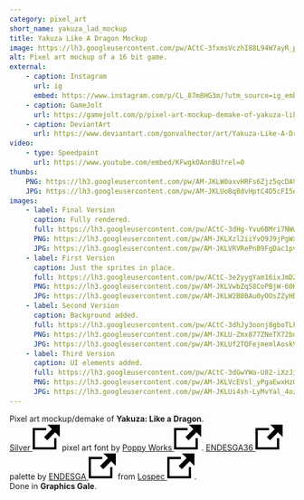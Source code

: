 ```yaml
---
category: pixel_art
short_name: yakuza_lad_mockup
title: Yakuza Like A Dragon Mockup
image: https://lh3.googleusercontent.com/pw/ACtC-3fxmsVczhI88L94W7ayR_pPGAOncybq_c56GR9FA3Voi9Ws_IVhOIRDpAkSdwUr-WdtOpgzNABBkr_BsvSSeqYfii3LkhFtsdhhyySk-OTs--QJH0GKrT5BYERLMWhXWmppqFnlj9FJl4Hc2X66pCmP=w1200-h630-no?authuser=0
alt: Pixel art mockup of a 16 bit game.
external:
    - caption: Instagram
      url: ig
      embed: https://www.instagram.com/p/CL_87m8HG3m/?utm_source=ig_embed&amp;utm_campaign=loading
    - caption: GameJolt
      url: https://gamejolt.com/p/pixel-art-mockup-demake-of-yakuza-like-a-dragon-in-the-style-of-th-weixmgsd
    - caption: DeviantArt
      url: https://www.deviantart.com/gonvalhector/art/Yakuza-Like-A-Dragon-Mockup-Demake-871389155
video:
    - type: Speedpaint
      url: https://www.youtube.com/embed/KFwgkOAnnBU?rel=0
thumbs:
    PNG: https://lh3.googleusercontent.com/pw/AM-JKLW0axvHRFs6Zjz5qcDA9yCdW56GXEJXR1SSt_a3z3Lob6a0lekzZNjdVayokN2W9FX60PepuWg__jXv7Fa4G9f5r7d8Eu74HHDlFIkoGMo81Xx-qMWzTioTDEEnFIlniE_Voe0jp40eKb8FKw9yXIF6
    JPG: https://lh3.googleusercontent.com/pw/AM-JKLUoBq8dvHptC4D5cFI5eM4qtrAwfieIc_V2biyFbsXav5AsnXegYLnpj5gVg1U5NSwoWI6lMFL5bXHXufLkKwi6EbjI-_5zhNHo9jEKxsbbUBwEKsEIVNQs6pu_iHG49XuMZY4btIIuktlOdfC82Fgv
images:
    - label: Final Version
      caption: Fully rendered.
      full: https://lh3.googleusercontent.com/pw/ACtC-3dHg-Yvu6BMri7NWwNVe7i3YSmFsqvMs3PMZr0hH5qrovqLnikIqYd6h9FNadZn2KQZmxBek_7SC5jS-Jqh9p6Z3G-8s4beXIw_48p7xqJyldRG6dSCKY9ufgQAcWonS0TQHtYMLRfa63-AvPcaS1ns=w1080
      PNG: https://lh3.googleusercontent.com/pw/AM-JKLXzl2iiYvO9J9jPgWxx1KaAcDxf8WThkDZEgwQvrxdJOoiEl_f6OlM-t9Xekf4Hg0TvyeR01XUjAUZzvhoR0q4lTgjiwHt3p2S_a9OOVzqDrHq0KobPncRthKBNLwieOON5yJw_Rfjs6LzI1hrgiWYT
      JPG: https://lh3.googleusercontent.com/pw/AM-JKLVRVRePnB9FgDac1pvjpSs1gbeq7INbBSaA4Qvqe4PNdB9t7mzeThfLlWNnk7wyusEK0LT74Z3dJRSsQT6wLSmFzkjtumlQgHuAUEFZu7_3y0XqdPTYjjJdfynn_AqdAz6u8bU1Si5sSZhbwR2E8y9S
    - label: First Version
      caption: Just the sprites in place.
      full: https://lh3.googleusercontent.com/pw/ACtC-3e2yygYam16ixJmDZOQzx1RfsXdPqP2YvBlNBW9ziP2D1vrGjqqjVCkgDBa3fbGilexKz364GpNQIG3b2CWQyGfr7ysCFGm_EtCNV8dr1Mv6mPLZvXyVHwZKGl_Q1EKvYH0qDnqxB0DgVLKuEC30ycl=w1080
      PNG: https://lh3.googleusercontent.com/pw/AM-JKLVwbZq58CoPBjW-60Hb0BcPF6jkkXNxFM8Go1GJs9gTyEdKc7Db8p8DxTSlj1y7ybP2D_ccWkE1-rfXrSmiZ56v1SMIwZOuNvyfm3tKK-bU3baxIAsRE34vLcUZrtf2t-lx9CauskvgeLBWK-Xg68OK
      JPG: https://lh3.googleusercontent.com/pw/AM-JKLW2B8BAu0yOOsZZyHDUKNPUL1Sisx1j2LKF9JmdLhtSXB_s03JZppO-g1D3Cjggvi14c6bQNYwTLG0kvawml-qSu2y1EzNGNCZwB1LWtgNMObwxY5ozlwWSi8dTikBNzV5u6XINUFZp5_zPMdjOtg8m
    - label: Second Version
      caption: Background added.
      full: https://lh3.googleusercontent.com/pw/ACtC-3dhJy3oonj8gboTLkBPtuM9NZz7zK8Pwn2DaIxrnD4C8IzqMpTeOHbrP8Dad4G4-frLGkHvQu6vkgfTF15NO3o9YpV89WY4KgF8gxULqgNjG1mNH09i-VWrrcd-DIjv00lCYAuNvPlTgV6xKa8a1IQ8=w1080
      PNG: https://lh3.googleusercontent.com/pw/AM-JKLU-Zmx877ZNeTX72bunPgxpLIJ9jODy_vUiAMRpeETRRD8yq-hVRFMVDm29fJz8f8THm9Evw3SaWofv5sPfMC-VV-pFL8Oq213JOwUutSQCHHGtkJ2kQCZ7X7akvLOSnipeiZ5hgRIKb3iCrl4SjrDV
      JPG: https://lh3.googleusercontent.com/pw/AM-JKLUf2TQFejmemlAoskVyyBg8l6cdLT4C6iHVcOqRlnQtKQRwUNzujD43449iaLaH8YRGYUKFZok2nS_C_0_UEpaJavu2IR8q0X3JLnvjOv7OUx2-8hRc7H0npBcu8kF1_Js_IIvjxrv6UjMc9xHfFG7n
    - label: Third Version
      caption: UI elements added.
      full: https://lh3.googleusercontent.com/pw/ACtC-3dGwYWa-U82-iXzJinq6gfq-jnG5crKQLw6pKB6eWssDodIY_nu4F1TDbFX4LSCVb8_VNg5Ehl-5VHvCJMRwfH_LF2A43KAA4AyyzjRqTfbNsLYeiquSbnG_6WSiokJ8wmWLGyKCf8qQVAJ8HnJyYHy=w1080
      PNG: https://lh3.googleusercontent.com/pw/AM-JKLVcEVsl_yPgaEwxHzGargJ7cenzg1zXD2CjHKDGv24Kc2kZYZl3wqNY3bGiYC9XKY0Q8Awp4L4_IDBJfcmVltvwxdtxu1cuzYWTyiaQaJnnXVIc50ZB-XnJNaLuJWf5i4cf0LSiOE1YdrGIUuoN9cWw
      JPG: https://lh3.googleusercontent.com/pw/AM-JKLUi4sh-LyMvYal_4oztWNLoGqG9H398Z7CPDHU2clEqrasfnLHplC6v44ixp96pRDcwewbEgRC9sL4BwnEiUgBBtOUJGpBHrEtQQ9U_4nS_4r56r_lVX-2gfh8I8UxFyYTGw0NLErpkC0JiXSSKHkry
---
```


Pixel art mockup/demake of **Yakuza: Like a Dragon**.  
[Silver <img src="/assets/images/icons/external.svg" alt="External Link" class="external-icon">](https://poppyworks.itch.io/silver) pixel art font by [Poppy Works <img src="/assets/images/icons/external.svg" alt="External Link" class="external-icon">](https://poppyworks.itch.io/).
[ENDESGA36 <img src="/assets/images/icons/external.svg" alt="External Link" class="external-icon">](https://lospec.com/palette-list/endesga-36) palette by [ENDESGA <img src="/assets/images/icons/external.svg" alt="External Link" class="external-icon">](https://lospec.com/endesga) from [Lospec <img src="/assets/images/icons/external.svg" alt="External Link" class="external-icon">](https://lospec.com/).  
Done in **Graphics Gale**.
